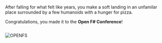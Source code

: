 After falling for what felt like years, you make a soft landing in an unfamilar place surrounded by a few humanoids with a hunger for pizza.

Congratulations, you made it to the __Open F# Conference__!

```Gray

```

![OPENFS](../Assets/openfs-icon.png)
